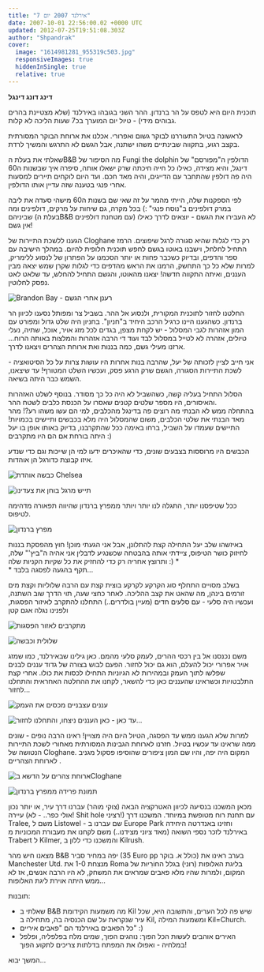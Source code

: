 ```yaml
---
title: "אירלנד 2007 יום 7"
date: 2007-10-01 22:56:00.02 +0000 UTC
updated: 2012-07-25T19:51:08.303Z
author: "Shpandrak"
cover:
  image: "1614981281_955319c503.jpg"
  responsiveImages: true
  hiddenInSingle: true
  relative: true
---
```


**דינג דונג דינגל**

תוכנית היום היא לטפס על הר ברנדון. ההר השני בגובהו באירלנד (שלא מצטיינת בהרים גבוהים מידי) - טיול יום המוערך בכ7 שעות הליכה לא קלות.

לראשונה בטיול התעוררנו לבוקר גשום ואפרורי. אכלנו את ארוחת הבוקר המסורתית בקצב רגוע, בתקווה שבינתיים משהו ישתנה, אבל הגשם לא התרגש והמשיך לרדת.

שאלתי את בעלת הB&amp;B מה הסיפור של Fungi the dolphin הדולפין ה"מפורסם" של דינגל, והיא מצידה, כאילו כל חייה חיכתה שרק ישאלו אותה, סיפרה איך שבשנות ה60 היה פה דולפין שהתחבר עם הדייגים, והיה מאד חכם. ועד היום לוקחים תיירים למסעות אחרי פנגי בטענה שזה עדיין אותו הדולפין.

לפי הספקנות שלה, הייתי מהמר על זה שאי שם בשנות ה60 מישהי סעדה את ליבה במרק דולפינים ב"נוסח פנגי" :) בכל מקרה, גם שיחות על מרקים, דולפינים ומה שביניהם (בעלת הB&amp;B עם מטחנת דולפינים) לא העבירו את הגשם - יוצאים לדרך כאילו אין גשם!

הגענו ללשכת התיירות של Cloghane רק כדי לגלות שהיא סגורה לרגל שיפוצים. הרמז התחיל לחלחל, וישבנו באוטו בגשם לחפש תוכנית חלופית להיום. במהלך הישיבה עם ספר והדפים, ובדיוק כשכבר פחות או יותר הסכמנו על הפתרון של לנסוע ללימריק, למרות שלא כל כך התחשק, הרמנו את הראש מהדפים כדי לגלות שקרן שמש יצאה מבין העננים, ואיתה התקווה חדשה! יצאנו מהאוטו, והגשם התחיל להחלש, עד שלאט לאט נפסק לחלוטין.

![](1615139452_2e11e7df1e.jpg "Brandon Bay - רענן אחרי הגשם")

החלטנו לחזור לתוכנית המקורית, ולנסוע אל ההר. בשביל צר ומפותל נסענו לכיוון הר ברנדון. כשהגענו היינו כרגיל הרכב היחיד ב"חניון". בחניון היה שלט גדול ומפורט עם המון אזהרות לגבי המסלול - יש לקחת מצפן, בגדים לכל מזג אויר, אוכל, שתיה, נעלי טיולים, אזהרה לא לטייל במסלול לבד ועוד די הרבה אזהרות והמלצות באותה הרוח... ארזנו מעילי גשם, כמה בננות ואת ארוחת הצהרים ויצאנו לדרך.

אני חייב לציין לזכותה של יעל, שהרבה בנות אחרות היו עושות צרות על כל הסיטואציה - לשכת התיירות הסגורה, הגשם שרק הרגע פסק, ועכשיו השלט המטורף! עד שיצאנו, השמש כבר היתה בשיאה.

הסלול התחיל בעליה קשה, כשהשביל לא היה כל כך מסודר. בנוסף לשלט האזהרות והאיסורים, היו מספר שלטים קטנים שאסרו על הכנסת כלבים לשטח ההר.  
בהתחלה ממש לא הבנתי מה רוצים פה בדינגל מהכלבים, למי הם עשו משהו רע?! מהר מאד הבנתי את שלטי הכלבים, משום שהמסלול היה מלא בכבשים ותיישים בכמויות! התיישים שעמדו על השביל, ברחו באימה ככל שהתקרבנו, בדיוק באותו אופן בו יעל היתה בורחת אם הם היו מתקרבים :)

הכבשים היו מרוססות בצבעים שונים, כדי שהאיכרים ידעו למי הן שייכות וגם כדי שנדע איזו קבוצת כדורגל הן אוהדות.

![](1616553546_0119ce641f.jpg "כבשה אוהדת Chelsea")

![](1615702620_51f08129e6.jpg "תייש מרגל בוחן את צעדינו")

ככל שטיפסנו יותר, התגלה לנו יותר ויותר ממפרץ ברנדון שהיווה תפאורה מדהימה לטיפוס.

![](1615455728_9d8643447a.jpg "מפרץ ברנדון")

באיזשהו שלב יעל התחילה קצת להתלונן, אבל אני הגעתי מוכן! חוץ מהפסקת בננות לחיזוק כושר הטיפוס, ציידתי אותה בהבטחה שכשנגיע לדבלין אני אהיה ה"ביץ'" שלה, ותרוצץ אחריה רק כדי להחזיק את כל שקיות הקניות שלה :) *  
\* תקף בהגעה לפסגה בלבד...

בשלב מסויים התחלף סוג הקרקע לקרקע בוצית קצת עם הרבה שלוליות וקצת מים זורמים בינהן, מה שהאט את קצב ההליכה. לאחר כחצי שעה, תוי הדרך שוב השתנה, ועכשיו היה סלעי - עם סלעים חדים (מעיין בולדרים..) התחלנו להתקרב לאיזור הפסגות, ולפנינו נגלה אגם קטן

![](1615034513_e254180322.jpg "מתקרבים לאזור הפסגות")

![](1614981281_955319c503.jpg "שלולית וכבשה")

משם נכנסנו אל בין רכסי ההרים, לעמק סלעי מהמם. כאן גילינו שבאירלנד, כמו שמזג אויר אפרורי יכול להעלם, הוא גם יכול לחזור. הפעם לבוש בצורה של גדוד עננים לבנים שפלשו לתוך העמק ובמהירות לא הגיוניות התחילו לכסות את כולו. אחרי קצת התלבטויות וכשראינו שהעננים כאן כדי להשאר, לקחנו את ההחלטה האחראית והתחלנו לחזור...

![](1615978144_fb88acf859.jpg "עננים עצבניים מכסים את העמק")

![](1615233395_ae29eb5f62.jpg "עד כאן - כאן העננים ניצחו, והתחלנו לחזור...")

למרות שלא הגענו ממש עד הפסגה, הטיול היום היה מצויין! ראינו הרבה נופים - שונים ממה שראינו עד עכשיו בטיול. חזרנו לארוחת הגבינות המסורתית מאחורי לשכת התיירות הנטושה של Cloghane. המקום היה יפה, והיו שם המון ציפורים שהוסיפו פסקול מגניב לארוחת הצהריים .

![](1615760475_2559ed2230.jpg "ארוחת צהרים על הדשא בCloghane")

![](1615297024_3c2b66e2ea.jpg "תמונת פרידה ממפרץ ברנדון")

מכאן המשכנו בנסיעה לכיוון האטרקציה הבאה (צוקי מוהר) עברנו דרך עיר, או יותר נכון עיירה (אולי כפר.. - לא! Shit hole רציני!) עם תחנת רוח מטופשת במיוחד. המשכנו דרך Tralee, משם ל Listowel - שם עברנו ב Europe Park וחזינו באנדרטה היחידה באירלנד לזכר נספי השואה (מאד ציוני מצידנו..) משם לקחנו את מעבורת המכוניות מ Trabert ל Kilmer, והמשכנו כדי ללון ב Kilrush.

מצאנו חיש מהר B&amp;B יפה במחיר סביר (35 Euro pp כולל א. בוקר) בערב ראינו את Manchester Utd. מנצחת 1-0 את Roma בליגת האלופות (רוני) בגלל החוֹרִיוּת של המקום, ולמרות שהיו מלא פאבים שמראים את המשחק, לא היו הרבה אנשים, אז לא ממש היתה אוירת ליגת האלופות...

תובנות:

- שאלתי ב B&amp;B מה משמעות הקידומת Kil שיש פה לכל הערים, והתשובה היא, שכל עיר שנקראת על שם הכנסיה בה, מתחילה ב Kil, ומשמעות המילה Kil=Church.
- כל הפאבים באירלנד הם "פאבים איריים" :)
- האירים אוהבים לעשות הכל הפוך: נוהגים הפוך, שמים מלח בפלפליה, ופלפל במלחיה - ואפולו את המפתח בדלתות צריכים לתקוע הפוך!

המשך יבוא...
